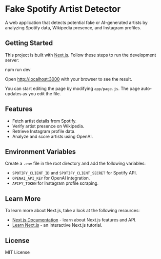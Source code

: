 # Fake Spotify Artist Detector

A web application that detects potential fake or AI-generated artists by analyzing Spotify data, Wikipedia presence, and Instagram profiles.

## Getting Started

This project is built with [Next.js](https://nextjs.org). Follow these steps to run the development server:

npm run dev

Open [http://localhost:3000](http://localhost:3000) with your browser to see the result.

You can start editing the page by modifying `app/page.js`. The page auto-updates as you edit the file.

## Features
- Fetch artist details from Spotify.
- Verify artist presence on Wikipedia.
- Retrieve Instagram profile data.
- Analyze and score artists using OpenAI.

## Environment Variables
Create a `.env` file in the root directory and add the following variables:
- `SPOTIFY_CLIENT_ID` and `SPOTIFY_CLIENT_SECRET` for Spotify API.
- `OPENAI_API_KEY` for OpenAI integration.
- `APIFY_TOKEN` for Instagram profile scraping.

## Learn More

To learn more about Next.js, take a look at the following resources:
- [Next.js Documentation](https://nextjs.org/docs) - learn about Next.js features and API.
- [Learn Next.js](https://nextjs.org/learn) - an interactive Next.js tutorial.

## License
MIT License
